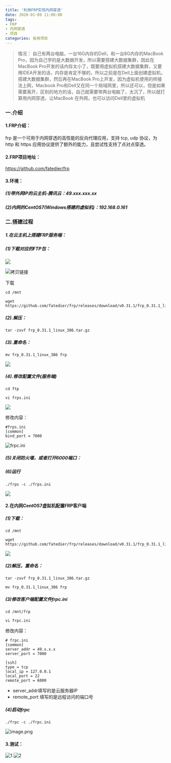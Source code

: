 ```yaml
---
title: '利用FRP实现内网穿透'
date: 2020-01-09 11:00:00
tags: 
- FRP
- 内网穿透
- 项目
categories: 有用项目
---
```


>情况：
自己有两台电脑，一台16G内存的Dell，和一台8G内存的MacBook Pro，因为自己学的是大数据开发，所以需要搭建大数据集群，因此在MacBook Pro开发的话内存太小了，既要用虚拟机搭建大数据集群，又要用IDEA开发的话，内存是肯定不够的，所以之前是在Dell上面创建虚拟机，搭建大数据集群，然后再在MacBook Pro上开发，因为虚拟机使用的桥接法上网，Macbook Pro和Dell又在同一个局域网里，所以还可以，但是如果需要离开，区别的地方的话，自己就需要带两台电脑了，太沉了，所以就打算用内网穿透，让MacBook 在外网，也可以访问Dell里的虚拟机

### 一.介绍
#### 1.FRP介绍：

frp 是一个可用于内网穿透的高性能的反向代理应用，支持 tcp, udp 协议，为 http 和 https 应用协议提供了额外的能力，且尝试性支持了点对点穿透。

#### 2.FRP项目地址：
https://github.com/fatedier/frp

#### 3.环境：
##### (1)带外网IP的云主机-腾讯云：49.xxx.xxx.xx
##### (2)内网的CentOS7(Windows搭建的虚拟机)：192.168.0.161

### 二.搭建过程
##### 1.在云主机上搭建FRP服务端：
##### (1)下载对应的FTP包：

![](https://imgconvert.csdnimg.cn/aHR0cHM6Ly91cGxvYWQtaW1hZ2VzLmppYW5zaHUuaW8vdXBsb2FkX2ltYWdlcy80MzkxNDA3LWNmYTRmNzA3N2NjNzYwMGEucG5n?x-oss-process=image/format,png)


![拷贝链接](https://imgconvert.csdnimg.cn/aHR0cHM6Ly91cGxvYWQtaW1hZ2VzLmppYW5zaHUuaW8vdXBsb2FkX2ltYWdlcy80MzkxNDA3LWEzNjM1M2NlOGQ1YWUzN2QucG5n?x-oss-process=image/format,png)


下载
```shell
cd /mnt

wget https://github.com/fatedier/frp/releases/download/v0.31.1/frp_0.31.1_linux_386.tar.gz
```
##### (2).解压：
```shell
tar -zxvf frp_0.31.1_linux_386.tar.gz
```
##### (3).重命名：

```shell
mv frp_0.31.1_linux_386 frp 
```
![](https://imgconvert.csdnimg.cn/aHR0cHM6Ly91cGxvYWQtaW1hZ2VzLmppYW5zaHUuaW8vdXBsb2FkX2ltYWdlcy80MzkxNDA3LWM4MzZiMjI3NmVjNzA4YzMucG5n?x-oss-process=image/format,png)

##### (4).修改配置文件(服务端)
```shell
cd ftp

vi frps.ini 
```
![](https://imgconvert.csdnimg.cn/aHR0cHM6Ly91cGxvYWQtaW1hZ2VzLmppYW5zaHUuaW8vdXBsb2FkX2ltYWdlcy80MzkxNDA3LTUzOGFkNTliY2I3YjMwYWIucG5n?x-oss-process=image/format,png)

修改内容：
```shell
#frps.ini
[common]
bind_port = 7000 
```
![frpc.ini](https://imgconvert.csdnimg.cn/aHR0cHM6Ly91cGxvYWQtaW1hZ2VzLmppYW5zaHUuaW8vdXBsb2FkX2ltYWdlcy80MzkxNDA3LTQ4OTE2MzNiMDRkOTU4MmEucG5n?x-oss-process=image/format,png)

##### (5)关闭防火墙，或者打开6000端口：

##### (6)运行

```shell
./frps -c ./frps.ini
```
![](https://imgconvert.csdnimg.cn/aHR0cHM6Ly91cGxvYWQtaW1hZ2VzLmppYW5zaHUuaW8vdXBsb2FkX2ltYWdlcy80MzkxNDA3LTY2NGNiYzVjNmY1M2JhOGYucG5n?x-oss-process=image/format,png)

#### 2.在内网CentOS7虚拟机配置FRP客户端

##### (1)下载：
```shell
cd /mnt

wget https://github.com/fatedier/frp/releases/download/v0.31.1/frp_0.31.1_linux_386.tar.gz
```

![](https://imgconvert.csdnimg.cn/aHR0cHM6Ly91cGxvYWQtaW1hZ2VzLmppYW5zaHUuaW8vdXBsb2FkX2ltYWdlcy80MzkxNDA3LTM2ODZiYjEyMGIyNjIyYmQucG5n?x-oss-process=image/format,png)

##### (2)解压，重命名：
```shell
tar -zxvf frp_0.31.1_linux_386.tar.gz

mv frp_0.31.1_linux_386 frp
```
##### (3)修改客户端配置文件frpc.ini

```shell
cd /mnt/frp

vi frpc.ini
```
修改内容：
```shell
# frpc.ini
[common]
server_addr = 49.x.x.x
server_port = 7000

[ssh]
type = tcp
local_ip = 127.0.0.1
local_port = 22
remote_port = 6000
```
* server_addr填写的是云服务器IP
* remote_port 填写的是远程访问的端口号

##### (4)启动frpc
```shell
./frpc -c ./frpc.ini
```
![image.png](https://imgconvert.csdnimg.cn/aHR0cHM6Ly91cGxvYWQtaW1hZ2VzLmppYW5zaHUuaW8vdXBsb2FkX2ltYWdlcy80MzkxNDA3LTg0NmQ1ZmI2YWJjZTA2Y2EucG5n?x-oss-process=image/format,png)



#### 3.测试：
![1](https://imgconvert.csdnimg.cn/aHR0cHM6Ly91cGxvYWQtaW1hZ2VzLmppYW5zaHUuaW8vdXBsb2FkX2ltYWdlcy80MzkxNDA3LWY5YzA0ZjZkYmZmMDczY2EucG5n?x-oss-process=image/format,png)
![2](https://imgconvert.csdnimg.cn/aHR0cHM6Ly91cGxvYWQtaW1hZ2VzLmppYW5zaHUuaW8vdXBsb2FkX2ltYWdlcy80MzkxNDA3LTg3MDA5OGViZWZlMTdlOTYucG5n?x-oss-process=image/format,png)
